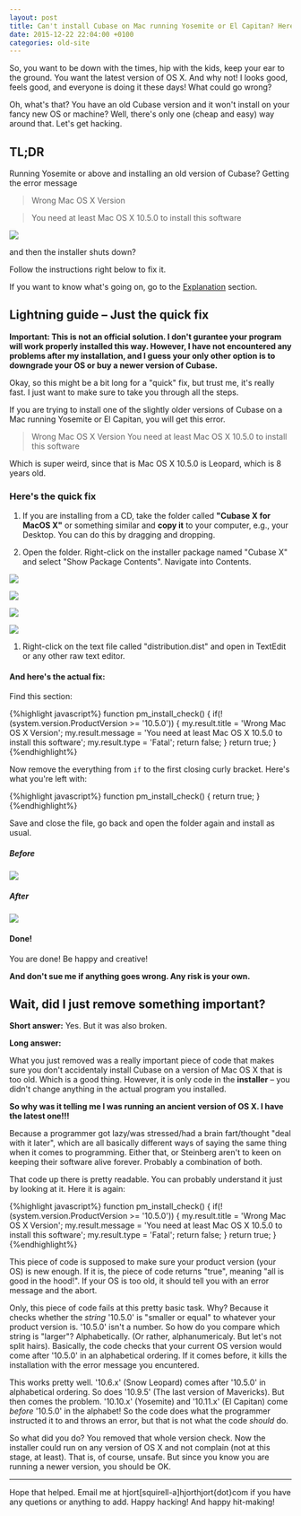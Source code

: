 ```yaml
---
layout: post
title: Can't install Cubase on Mac running Yosemite or El Capitan? Here's how you fix it.
date: 2015-12-22 22:04:00 +0100
categories: old-site
---
```


So, you want to be down with the times, hip with the kids, keep your ear to the ground. You want the latest version of OS X. And why not! I looks good, feels good, and everyone is doing it these days! What could go wrong?

Oh, what's that? You have an old Cubase version and it won't install on your fancy new OS or machine? Well, there's only one (cheap and easy) way around that. Let's get hacking.

## TL;DR

Running Yosemite or above and installing an old version of Cubase? Getting the error message

> Wrong Mac OS X Version

> You need at least Mac OS X 10.5.0 to install this software

![](assets/cubase/error.jpg)

and then the installer shuts down?

Follow the instructions right below to fix it.

<a name="Cubase.md.html">If you want to know what's going on, go to the</a> [Explanation](#explain) section.

## Lightning guide – Just the quick fix

**Important: This is not an official solution. I don't gurantee your program will work properly installed this way. However, I have not encountered any problems after my installation, and I guess your only other option is to downgrade your OS or buy a newer version of Cubase.**

Okay, so this might be a bit long for a "quick" fix, but trust me, it's really fast. I just want to make sure to take you through all the steps.

If you are trying to install one of the slightly older versions of Cubase on a Mac running Yosemite or El Capitan, you will get this error.

> Wrong Mac OS X Version You need at least Mac OS X 10.5.0 to install this software

Which is super weird, since that is Mac OS X 10.5.0 is Leopard, which is 8 years old.

### Here's the quick fix

1.  If you are installing from a CD, take the folder called **"Cubase X for MacOS X"** or something similar and **copy it** to your computer, e.g., your Desktop. You can do this by dragging and dropping.

2.  Open the folder. Right-click on the installer package named "Cubase X" and select "Show Package Contents". Navigate into Contents.

![](assets/cubase/folder.jpg)

![](assets/cubase/package-contents.jpg)

![](assets/cubase/contents.jpg)

![](assets/cubase/select-distribution.jpg)

1.  Right-click on the text file called "distribution.dist" and open in TextEdit or any other raw text editor.

#### And here's the actual fix:

Find this section:

{%highlight javascript%}
    function pm_install_check()
    {
      if(!(system.version.ProductVersion >= '10.5.0')) 
      {
        my.result.title = 'Wrong Mac OS X Version';
        my.result.message = 'You need at least Mac OS X 10.5.0 to install this software';
        my.result.type = 'Fatal';
        return false;
      }
      return true;
    }
{%endhighlight%}

Now remove the everything from `if` to the first closing curly bracket. Here's what you're left with:

{%highlight javascript%}
     function pm_install_check()
            {
              return true;
            }
{%endhighlight%}

Save and close the file, go back and open the folder again and install as usual.

##### Before

![](assets/cubase/highlight-function.jpg)

##### After

![](assets/cubase/deleted.jpg)

#### Done!

You are done! Be happy and creative!

**And don't sue me if anything goes wrong. Any risk is your own.**

<a name="explain"></a>
## Wait, did I just remove something important?

**Short answer:** Yes. But it was also broken.

**Long answer:**

What you just removed was a really important piece of code that makes sure you don't accidentaly install Cubase on a version of Mac OS X that is too old. Which is a good thing. However, it is only code in the **installer** – you didn't change anything in the actual program you installed.

**So why was it telling me I was running an ancient version of OS X. I have the latest one!!!**

Because a programmer got lazy/was stressed/had a brain fart/thought "deal with it later", which are all basically different ways of saying the same thing when it comes to programming. Either that, or Steinberg aren't to keen on keeping their software alive forever. Probably a combination of both.

That code up there is pretty readable. You can probably understand it just by looking at it. Here it is again:

{%highlight javascript%}
    function pm_install_check()
    {
      if(!(system.version.ProductVersion >= '10.5.0')) 
      {
        my.result.title = 'Wrong Mac OS X Version';
        my.result.message = 'You need at least Mac OS X 10.5.0 to install this software';
        my.result.type = 'Fatal';
        return false;
      }
      return true;
    }
{%endhighlight%}

This piece of code is supposed to make sure your product version (your OS) is new enough. If it is, the piece of code returns "true", meaning "all is good in the hood!". If your OS is too old, it should tell you with an error message and the abort.

Only, this piece of code fails at this pretty basic task. Why? Because it checks whether the *string* '10.5.0' is "smaller or equal" to whatever your product version is. '10.5.0' isn't a number. So how do you compare which string is "larger"? Alphabetically. (Or rather, alphanumericaly. But let's not split hairs). Basically, the code checks that your current OS version would come after '10.5.0' in an alphabetical ordering. If it comes before, it kills the installation with the error message you encuntered.

This works pretty well. '10.6.x' (Snow Leopard) comes after '10.5.0' in alphabetical ordering. So does '10.9.5' (The last version of Mavericks). But then comes the problem. '10.10.x' (Yosemite) and '10.11.x' (El Capitan) come *before* '10.5.0' in the alphabet! So the code does what the programmer instructed it to and throws an error, but that is not what the code *should* do.

So what did you do? You removed that whole version check. Now the installer could run on any version of OS X and not complain (not at this stage, at least). That is, of course, unsafe. But since you know you are running a newer version, you should be OK.

* * *

Hope that helped. Email me at hjort[squirell-a]hjorthjort{dot}com if you have any quetions or anything to add. Happy hacking! And happy hit-making!
